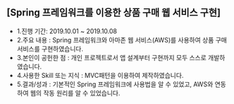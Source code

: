 ## [Spring 프레임워크를 이용한 상품 구매 웹 서비스 구현]

- 1.진행 기간: 2019.10.01 ~ 2019.10.08
- 2.주요 내용 : Spring 프레임워크와 아마존 웹 서비스(AWS)를 사용하여 상품 구매 서비스를 구현하였습니다.
- 3.본인이 공헌한 점 : 개인 프로젝트로서 앱 설계부터 구현까지 모두 스스로 개발하였습니다. 
- 4.사용한 Skill 또는 지식 : MVC패턴을 이용하여 제작하였습니다.
- 5.결과/성과 : 기본적인 Spring 프레임워크에 사용법을 알 수 있었고, AWS와 연동하여 웹의 작동 원리를 알 수 있었습니다.


